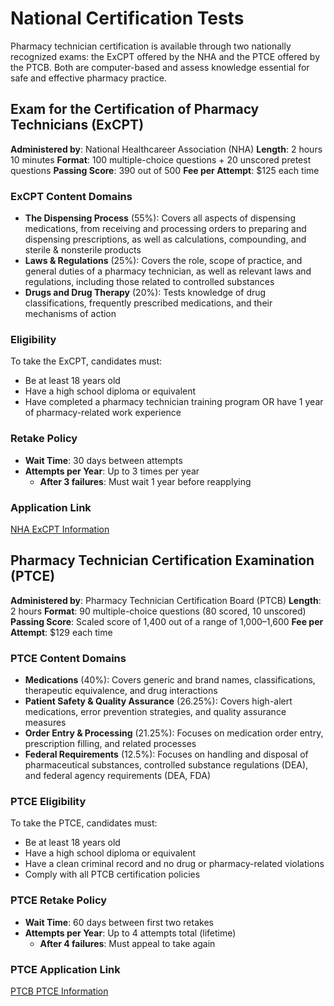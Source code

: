 # National Certification Tests

Pharmacy technician certification is available through two nationally recognized exams: the ExCPT offered by the NHA and the PTCE offered by the PTCB. Both are computer-based and assess knowledge essential for safe and effective pharmacy practice.

## Exam for the Certification of Pharmacy Technicians (ExCPT)

**Administered by**: National Healthcareer Association (NHA)
**Length**: 2 hours 10 minutes
**Format**: 100 multiple-choice questions + 20 unscored pretest questions
**Passing Score**: 390 out of 500
**Fee per Attempt**: $125 each time

### ExCPT Content Domains

- **The Dispensing Process** (55%): Covers all aspects of dispensing medications, from receiving and processing orders to preparing and dispensing prescriptions, as well as calculations, compounding, and sterile & nonsterile products
- **Laws & Regulations** (25%): Covers the role, scope of practice, and general duties of a pharmacy technician, as well as relevant laws and regulations, including those related to controlled substances
- **Drugs and Drug Therapy** (20%): Tests knowledge of drug classifications, frequently prescribed medications, and their mechanisms of action

### Eligibility

To take the ExCPT, candidates must:

- Be at least 18 years old
- Have a high school diploma or equivalent
- Have completed a pharmacy technician training program OR have 1 year of pharmacy-related work experience

### Retake Policy

- **Wait Time**: 30 days between attempts
- **Attempts per Year**: Up to 3 times per year
  - **After 3 failures**: Must wait 1 year before reapplying

### Application Link

[NHA ExCPT Information](https://www.nhanow.com/certifications/pharmacy-technician)

## Pharmacy Technician Certification Examination (PTCE)

**Administered by**: Pharmacy Technician Certification Board (PTCB)
**Length**: 2 hours
**Format**: 90 multiple-choice questions (80 scored, 10 unscored)
**Passing Score**: Scaled score of 1,400 out of a range of 1,000–1,600
**Fee per Attempt**: $129 each time

### PTCE Content Domains

- **Medications** (40%): Covers generic and brand names, classifications, therapeutic equivalence, and drug interactions
- **Patient Safety & Quality Assurance** (26.25%): Covers high-alert medications, error prevention strategies, and quality assurance measures
- **Order Entry & Processing** (21.25%): Focuses on medication order entry, prescription filling, and related processes
- **Federal Requirements** (12.5%): Focuses on handling and disposal of pharmaceutical substances, controlled substance regulations (DEA), and federal agency requirements (DEA, FDA)

### PTCE Eligibility

To take the PTCE, candidates must:

- Be at least 18 years old
- Have a high school diploma or equivalent
- Have a clean criminal record and no drug or pharmacy-related violations
- Comply with all PTCB certification policies

### PTCE Retake Policy

- **Wait Time**: 60 days between first two retakes
- **Attempts per Year**: Up to 4 attempts total (lifetime)
  - **After 4 failures**: Must appeal to take again

### PTCE Application Link

[PTCB PTCE Information](https://www.ptcb.org/ptce)
